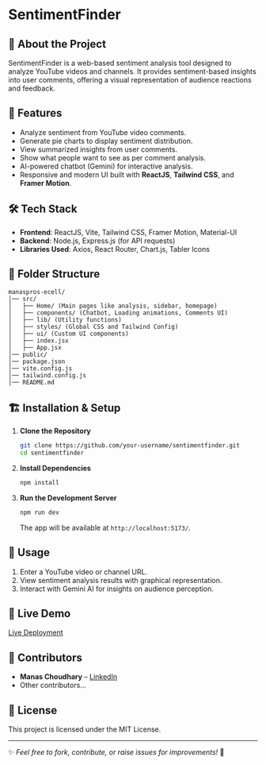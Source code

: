 # SentimentFinder

## 📌 About the Project
SentimentFinder is a web-based sentiment analysis tool designed to analyze YouTube videos and channels. It provides sentiment-based insights into user comments, offering a visual representation of audience reactions and feedback.

## 🚀 Features
- Analyze sentiment from YouTube video comments.
- Generate pie charts to display sentiment distribution.
- View summarized insights from user comments.
- Show what people want to see as per comment analysis.
- AI-powered chatbot (Gemini) for interactive analysis.
- Responsive and modern UI built with **ReactJS**, **Tailwind CSS**, and **Framer Motion**.

## 🛠️ Tech Stack
- **Frontend**: ReactJS, Vite, Tailwind CSS, Framer Motion, Material-UI
- **Backend**: Node.js, Express.js (for API requests)
- **Libraries Used**: Axios, React Router, Chart.js, Tabler Icons

## 📂 Folder Structure
```
manaspros-ecell/
│── src/
│   ├── Home/ (Main pages like analysis, sidebar, homepage)
│   ├── components/ (Chatbot, Loading animations, Comments UI)
│   ├── lib/ (Utility functions)
│   ├── styles/ (Global CSS and Tailwind Config)
│   ├── ui/ (Custom UI components)
│   ├── index.jsx
│   ├── App.jsx
│── public/
│── package.json
│── vite.config.js
│── tailwind.config.js
│── README.md
```

## 🏗️ Installation & Setup
1. **Clone the Repository**
   ```sh
   git clone https://github.com/your-username/sentimentfinder.git
   cd sentimentfinder
   ```
2. **Install Dependencies**
   ```sh
   npm install
   ```
3. **Run the Development Server**
   ```sh
   npm run dev
   ```
   The app will be available at `http://localhost:5173/`.

## 📌 Usage
1. Enter a YouTube video or channel URL.
2. View sentiment analysis results with graphical representation.
3. Interact with Gemini AI for insights on audience perception.

## 🔗 Live Demo
[Live Deployment](https://your-live-link.vercel.app/)

## 🤝 Contributors
- **Manas Choudhary** – [LinkedIn](https://www.linkedin.com/in/manaschoudhary/)
- Other contributors...

## 📜 License
This project is licensed under the MIT License.

---
✨ _Feel free to fork, contribute, or raise issues for improvements!_ 🚀

